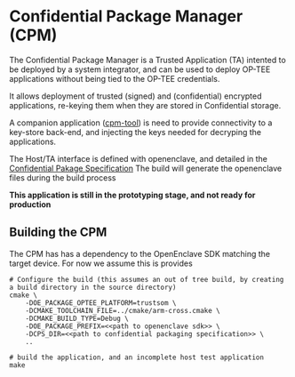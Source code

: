 # Confidential Package Manager (CPM)

The Confidential Package Manager is a Trusted Application (TA) intented to be deployed by a system integrator, and can be used to deploy OP-TEE applications without being tied to the OP-TEE credentials.

It allows deployment of trusted (signed) and (confidential) encrypted applications, re-keying them when they are stored in Confidential storage.

A companion application ([cpm-tool](https://github.com/EnclaveDeviceBlueprint/ConfidentialPackageTools)) is need to provide connectivity to a key-store back-end, and injecting the keys needed for decryping the applications.


The Host/TA interface is defined with openenclave, and detailed in the [Confidential Pakage Specification](https://github.com/EnclaveDeviceBlueprint/ConfidentialPackageSpecification)
The build will generate the openenclave files during the build process

 **This application is still in the prototyping stage, and not ready for production**
 
 ## Building the CPM
 The CPM has has a dependency to the OpenEnclave SDK matching the target device. For now we assume this is provides
 ```
 # Configure the build (this assumes an out of tree build, by creating a build directory in the source directory)
 cmake \
     -DOE_PACKAGE_OPTEE_PLATFORM=trustsom \
     -DCMAKE_TOOLCHAIN_FILE=../cmake/arm-cross.cmake \
     -DCMAKE_BUILD_TYPE=Debug \
     -DOE_PACKAGE_PREFIX=<<path to openenclave sdk>> \
     -DCPS_DIR=<<path to confidential packaging specification>> \
     ..
 
 # build the application, and an incomplete host test application
 make
 ```
